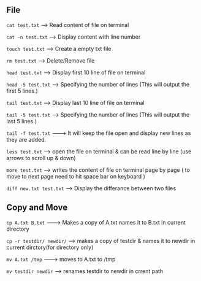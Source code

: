 ## File 

```cat test.txt``` --> Read content of file on terminal

```cat -n test.txt``` --> Display content with line number


```touch test.txt``` --> Create a empty txt file

```rm test.txt``` --> Delete/Remove file

```head test.txt``` --> Display first 10 line of file on terminal

```head -5 test.txt``` --> Specifying the number of lines (This will output the first 5 lines.)

```tail test.txt``` --> Display last 10 line of file on terminal

```tail -5 test.txt``` --> Specifying the number of lines (This will output the last 5 lines.)

```tail -f test.txt``` ---> It will keep the file open and display new lines as they are added.

```less test.txt``` --> open the file on terminal & can be read line by line (use arrows to scroll up & down)

```more test.txt``` --> writes the content of file on terminal page by page ( to move to next page need to hit space bar on keyboard )

```diff new.txt test.txt``` --> Display the differance between two files

## Copy and Move

```cp A.txt B.txt``` ---> Makes a copy of A.txt names it to B.txt in current directory

```cp -r testdir/ newdir/``` --> makes a copy of testdir & names it to newdir in current dirctory(for directory only)

```mv A.txt /tmp``` ---> moves to A.txt to /tmp

```mv testdir newdir``` --> renames testdir to newdir in crrent path

